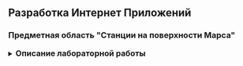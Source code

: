 ## Разработка Интернет Приложений

### Предметная область "Станции на поверхности Марса"

<details style="font-size: 14px;">
<summary>
<span style="font-size: 16px; font-weight: bold;">Описание лабораторной работы</span>
</summary>

- **Цель работы**: Знакомство с межсервисным взаимодействием и асинхронностью
- **Порядок показа**: вызвать через `insomnia`/`postman` http-метод асинхронного сервиса, показать что в основном приложении появился результат, потом вызвать метод основного сервиса напрямую, чтобы изменить результат
- **Контрольные вопросы**: grpc, асинхронность, веб-сервис
- **Задание**: Создание асинхронного сервиса для отложенного действия (вычисление, моделирование, оплата и тд)

Требуется разработать второй простой асинхронный сервис на другом языке (кто делал на Django - Go и наоборот) с одним http-методом для выполнения отложенного действия в вашей системе (вычисление, моделирование, оплата и тд). Действие выполняется с задержкой 5-10 секунд, результат сервиса случайный, например успех/неуспех, достаточно в результате обновить одно поле в `заявке`.

В исходном веб-сервисе также необходимо добавить http-метод для внесения результатов. Асинхронный сервис взаимодействует с основным через `http`, без прямого обращения в БД. Добавить псевдо авторизацию в методе основного сервиса - передавать как константу какой-нибудь ключ, например на 8 байт, и через if просто проверять на совпадение это поле.

* [Методические указания Django](/tutorials/lab8-py/README.md)
* [Методические указания Golang](/tutorials/lab8-go/README.md)


##### Схема
![img.png](img.png)

</details>
